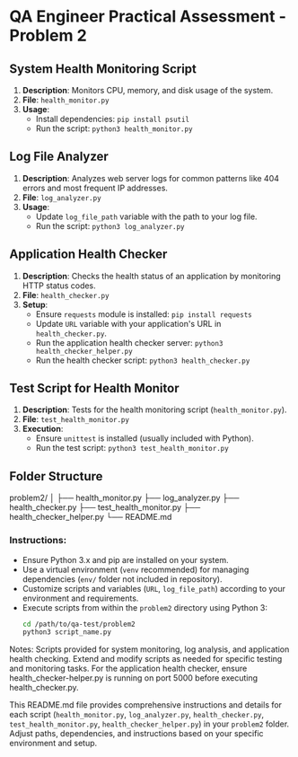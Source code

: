 # QA Engineer Practical Assessment - Problem 2

## System Health Monitoring Script

1. **Description**: Monitors CPU, memory, and disk usage of the system.
2. **File**: `health_monitor.py`
3. **Usage**:
   - Install dependencies: `pip install psutil`
   - Run the script: `python3 health_monitor.py`

## Log File Analyzer

1. **Description**: Analyzes web server logs for common patterns like 404 errors and most frequent IP addresses.
2. **File**: `log_analyzer.py`
3. **Usage**:
   - Update `log_file_path` variable with the path to your log file.
   - Run the script: `python3 log_analyzer.py`

## Application Health Checker

1. **Description**: Checks the health status of an application by monitoring HTTP status codes.
2. **File**: `health_checker.py`
3. **Setup**:
   - Ensure `requests` module is installed: `pip install requests`
   - Update `URL` variable with your application's URL in `health_checker.py`.
   - Run the application health checker server: `python3 health_checker_helper.py`
   - Run the health checker script: `python3 health_checker.py`

## Test Script for Health Monitor

1. **Description**: Tests for the health monitoring script (`health_monitor.py`).
2. **File**: `test_health_monitor.py`
3. **Execution**:
   - Ensure `unittest` is installed (usually included with Python).
   - Run the test script: `python3 test_health_monitor.py`

## Folder Structure

problem2/
│
├── health_monitor.py
├── log_analyzer.py
├── health_checker.py
├── test_health_monitor.py
├── health_checker_helper.py
└── README.md

### Instructions:

- Ensure Python 3.x and pip are installed on your system.
- Use a virtual environment (`venv` recommended) for managing dependencies (`env/` folder not included in repository).
- Customize scripts and variables (`URL`, `log_file_path`) according to your environment and requirements.
- Execute scripts from within the `problem2` directory using Python 3:
  ```sh
  cd /path/to/qa-test/problem2
  python3 script_name.py
  ```

Notes:
Scripts provided for system monitoring, log analysis, and application health checking.
Extend and modify scripts as needed for specific testing and monitoring tasks.
For the application health checker, ensure health_checker-helper.py is running on port 5000 before executing health_checker.py.

This README.md file provides comprehensive instructions and details for each script (`health_monitor.py`, `log_analyzer.py`, `health_checker.py`, `test_health_monitor.py`, `health_checker_helper.py`) in your `problem2` folder. Adjust paths, dependencies, and instructions based on your specific environment and setup.
